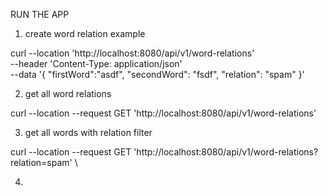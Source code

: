 RUN THE APP


1) create word relation example

curl --location 'http://localhost:8080/api/v1/word-relations' \
--header 'Content-Type: application/json' \
--data '{
"firstWord":"asdf",
"secondWord": "fsdf",
"relation": "spam"
}'

2) get all word relations

curl --location --request GET 'http://localhost:8080/api/v1/word-relations'

3) get all words with relation filter

curl --location --request GET 'http://localhost:8080/api/v1/word-relations?relation=spam' \

4)